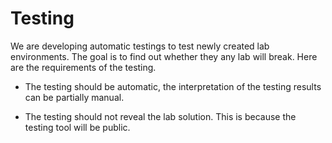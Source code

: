 # Testing

We are developing automatic testings to
test newly created lab environments. The goal is to 
find out whether they any lab will break. Here are the 
requirements of the testing.

- The testing should be automatic, the interpretation
  of the testing results can be partially manual. 

- The testing should not reveal the lab solution. This 
  is because the testing tool will be public.





